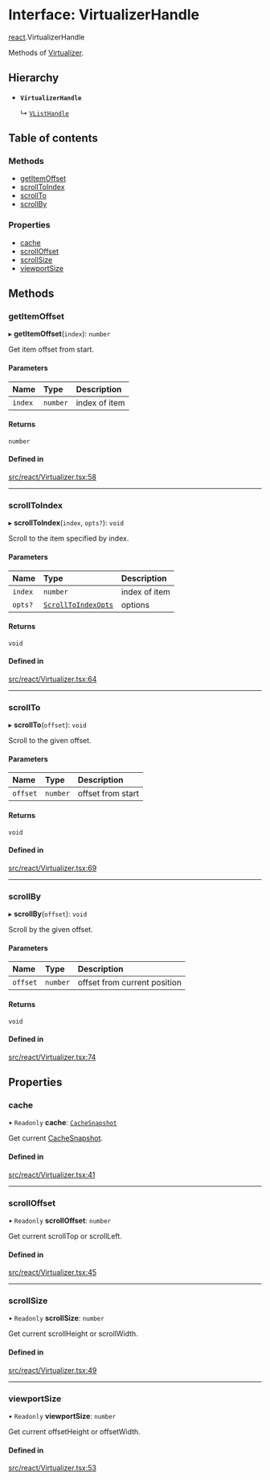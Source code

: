 # Interface: VirtualizerHandle

[react](../modules/react.md).VirtualizerHandle

Methods of [Virtualizer](../modules/react.md#virtualizer).

## Hierarchy

- **`VirtualizerHandle`**

  ↳ [`VListHandle`](react.VListHandle.md)

## Table of contents

### Methods

- [getItemOffset](react.VirtualizerHandle.md#getitemoffset)
- [scrollToIndex](react.VirtualizerHandle.md#scrolltoindex)
- [scrollTo](react.VirtualizerHandle.md#scrollto)
- [scrollBy](react.VirtualizerHandle.md#scrollby)

### Properties

- [cache](react.VirtualizerHandle.md#cache)
- [scrollOffset](react.VirtualizerHandle.md#scrolloffset)
- [scrollSize](react.VirtualizerHandle.md#scrollsize)
- [viewportSize](react.VirtualizerHandle.md#viewportsize)

## Methods

### getItemOffset

▸ **getItemOffset**(`index`): `number`

Get item offset from start.

#### Parameters

| Name | Type | Description |
| :------ | :------ | :------ |
| `index` | `number` | index of item |

#### Returns

`number`

#### Defined in

[src/react/Virtualizer.tsx:58](https://github.com/inokawa/virtua/blob/42725126/src/react/Virtualizer.tsx#L58)

___

### scrollToIndex

▸ **scrollToIndex**(`index`, `opts?`): `void`

Scroll to the item specified by index.

#### Parameters

| Name | Type | Description |
| :------ | :------ | :------ |
| `index` | `number` | index of item |
| `opts?` | [`ScrollToIndexOpts`](react.ScrollToIndexOpts.md) | options |

#### Returns

`void`

#### Defined in

[src/react/Virtualizer.tsx:64](https://github.com/inokawa/virtua/blob/42725126/src/react/Virtualizer.tsx#L64)

___

### scrollTo

▸ **scrollTo**(`offset`): `void`

Scroll to the given offset.

#### Parameters

| Name | Type | Description |
| :------ | :------ | :------ |
| `offset` | `number` | offset from start |

#### Returns

`void`

#### Defined in

[src/react/Virtualizer.tsx:69](https://github.com/inokawa/virtua/blob/42725126/src/react/Virtualizer.tsx#L69)

___

### scrollBy

▸ **scrollBy**(`offset`): `void`

Scroll by the given offset.

#### Parameters

| Name | Type | Description |
| :------ | :------ | :------ |
| `offset` | `number` | offset from current position |

#### Returns

`void`

#### Defined in

[src/react/Virtualizer.tsx:74](https://github.com/inokawa/virtua/blob/42725126/src/react/Virtualizer.tsx#L74)

## Properties

### cache

• `Readonly` **cache**: [`CacheSnapshot`](react.CacheSnapshot.md)

Get current [CacheSnapshot](react.CacheSnapshot.md).

#### Defined in

[src/react/Virtualizer.tsx:41](https://github.com/inokawa/virtua/blob/42725126/src/react/Virtualizer.tsx#L41)

___

### scrollOffset

• `Readonly` **scrollOffset**: `number`

Get current scrollTop or scrollLeft.

#### Defined in

[src/react/Virtualizer.tsx:45](https://github.com/inokawa/virtua/blob/42725126/src/react/Virtualizer.tsx#L45)

___

### scrollSize

• `Readonly` **scrollSize**: `number`

Get current scrollHeight or scrollWidth.

#### Defined in

[src/react/Virtualizer.tsx:49](https://github.com/inokawa/virtua/blob/42725126/src/react/Virtualizer.tsx#L49)

___

### viewportSize

• `Readonly` **viewportSize**: `number`

Get current offsetHeight or offsetWidth.

#### Defined in

[src/react/Virtualizer.tsx:53](https://github.com/inokawa/virtua/blob/42725126/src/react/Virtualizer.tsx#L53)
